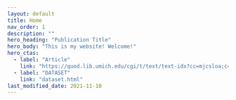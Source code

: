 ```yaml
---
layout: default
title: Home
nav_order: 1
description: ""
hero_heading: "Publication Title"
hero_body: "This is my website! Welcome!"
hero_ctas:
  - label: "Article"
    link: "https://quod.lib.umich.edu/cgi/t/text/text-idx?cc=mjcsloa;c=mjcsl;c=mjcsloa;idno=3239521.0027.107;view=text;rgn=main;xc=1;g=mjcslg"
  - label: "DATASET"
    link: "dataset.html"
last_modified_date: 2021-11-10
---
```



